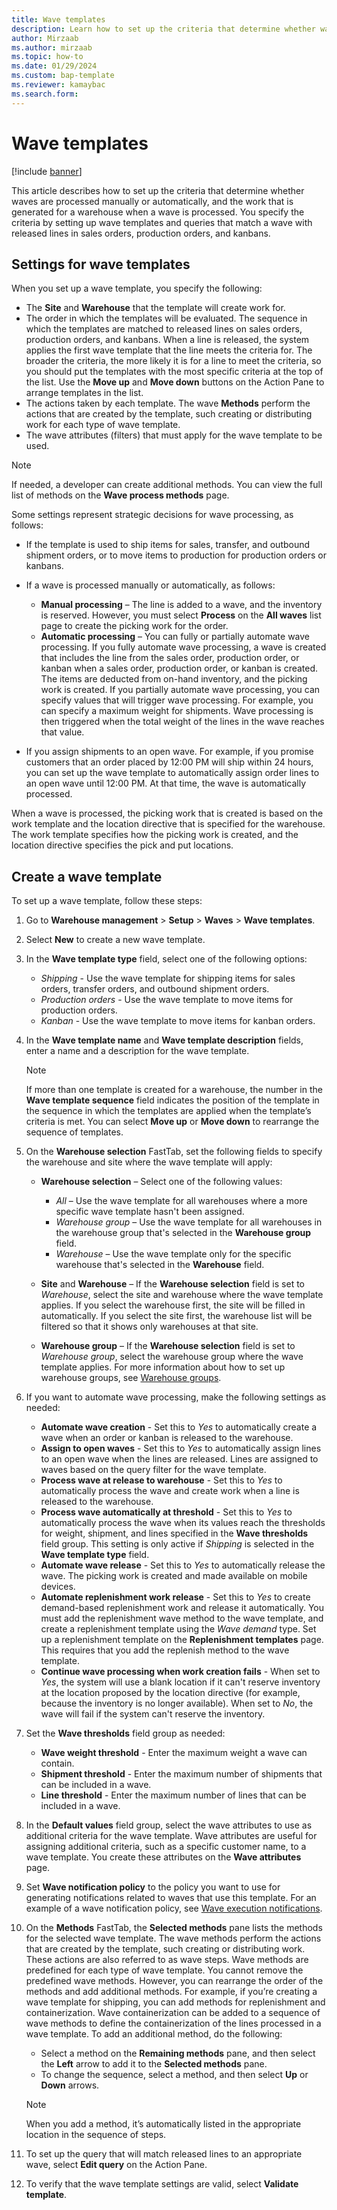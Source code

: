 ```yaml
---
title: Wave templates
description: Learn how to set up the criteria that determine whether waves are processed manually or automatically, including an outline on settings for wave templates.
author: Mirzaab
ms.author: mirzaab
ms.topic: how-to
ms.date: 01/29/2024
ms.custom: bap-template
ms.reviewer: kamaybac
ms.search.form:
---
```


# Wave templates

[!include [banner](../includes/banner.md)]

This article describes how to set up the criteria that determine whether waves are processed manually or automatically, and the work that is generated for a warehouse when a wave is processed. You specify the criteria by setting up wave templates and queries that match a wave with released lines in sales orders, production orders, and kanbans.

## Settings for wave templates

When you set up a wave template, you specify the following:

- The **Site** and **Warehouse** that the template will create work for.
- The order in which the templates will be evaluated. The sequence in which the templates are matched to released lines on sales orders, production orders, and kanbans. When a line is released, the system applies the first wave template that the line meets the criteria for. The broader the criteria, the more likely it is for a line to meet the criteria, so you should put the templates with the most specific criteria at the top of the list. Use the **Move up** and **Move down** buttons on the Action Pane to arrange templates in the list.
- The actions taken by each template. The wave **Methods** perform the actions that are created by the template, such creating or distributing work for each type of wave template.
- The wave attributes (filters) that must apply for the wave template to be used.

> [!NOTE]
> If needed, a developer can create additional methods. You can view the full list of methods on the **Wave process methods** page.

Some settings represent strategic decisions for wave processing, as follows:

- If the template is used to ship items for sales, transfer, and outbound shipment orders, or to move items to production for production orders or kanbans.
- If a wave is processed manually or automatically, as follows:

    - **Manual processing** – The line is added to a wave, and the inventory is reserved. However, you must select **Process** on the **All waves** list page to create the picking work for the order.
    - **Automatic processing** – You can fully or partially automate wave processing. If you fully automate wave processing, a wave is created that includes the line from the sales order, production order, or kanban when a sales order, production order, or kanban is created. The items are deducted from on-hand inventory, and the picking work is created. If you partially automate wave processing, you can specify values that will trigger wave processing. For example, you can specify a maximum weight for shipments. Wave processing is then triggered when the total weight of the lines in the wave reaches that value.

- If you assign shipments to an open wave. For example, if you promise customers that an order placed by 12:00 PM will ship within 24 hours, you can set up the wave template to automatically assign order lines to an open wave until 12:00 PM. At that time, the wave is automatically processed.

When a wave is processed, the picking work that is created is based on the work template and the location directive that is specified for the warehouse. The work template specifies how the picking work is created, and the location directive specifies the pick and put locations.

## Create a wave template

To set up a wave template, follow these steps:

1. Go to **Warehouse management** \> **Setup** \> **Waves** \> **Wave templates**.
1. Select **New** to create a new wave template.
1. In the **Wave template type** field, select one of the following options:

    - *Shipping* - Use the wave template for shipping items for sales orders, transfer orders, and outbound shipment orders.
    - *Production orders* - Use the wave template to move items for production orders.
    - *Kanban* - Use the wave template to move items for kanban orders.

1. In the **Wave template name** and **Wave template description** fields, enter a name and a description for the wave template.

    > [!NOTE]
    > If more than one template is created for a warehouse, the number in the **Wave template sequence** field indicates the position of the template in the sequence in which the templates are applied when the template’s criteria is met. You can select **Move up** or **Move down** to rearrange the sequence of templates.

1. On the **Warehouse selection** FastTab, set the following fields to specify the warehouse and site where the wave template will apply:

    - **Warehouse selection**  – Select one of the following values:

        - *All* – Use the wave template for all warehouses where a more specific wave template hasn't been assigned.
        - *Warehouse group* – Use the wave template for all warehouses in the warehouse group that's selected in the **Warehouse group** field.
        - *Warehouse* – Use the wave template only for the specific warehouse that's selected in the **Warehouse** field.

    - **Site** and **Warehouse** – If the **Warehouse selection** field is set to *Warehouse*, select the site and warehouse where the wave template applies. If you select the warehouse first, the site will be filled in automatically. If you select the site first, the warehouse list will be filtered so that it shows only warehouses at that site.
    - **Warehouse group** – If the **Warehouse selection** field is set to *Warehouse group*, select the warehouse group where the wave template applies. For more information about how to set up warehouse groups, see [Warehouse groups](warehouse-groups.md).

1. If you want to automate wave processing, make the following settings as needed:

    - **Automate wave creation** - Set this to *Yes* to automatically create a wave when an order or kanban is released to the warehouse.
    - **Assign to open waves** - Set this to *Yes* to automatically assign lines to an open wave when the lines are released. Lines are assigned to waves based on the query filter for the wave template.
    - **Process wave at release to warehouse** - Set this to *Yes* to automatically process the wave and create work when a line is released to the warehouse.
    - **Process wave automatically at threshold** - Set this to *Yes* to automatically process the wave when its values reach the thresholds for weight, shipment, and lines specified in the **Wave thresholds** field group. This setting is only active if *Shipping* is selected in the **Wave template type** field.
    - **Automate wave release** - Set this to *Yes* to automatically release the wave. The picking work is created and made available on mobile devices.
    - **Automate replenishment work release** - Set this to *Yes* to create demand-based replenishment work and release it automatically. You must add the replenishment wave method to the wave template, and create a replenishment template using the *Wave demand* type. Set up a replenishment template on the **Replenishment templates** page. This requires that you add the replenish method to the wave template.
    - **Continue wave processing when work creation fails** - When set to *Yes*, the system will use a blank location if it can't reserve inventory at the location proposed by the location directive (for example, because the inventory is no longer available). When set to *No*, the wave will fail if the system can't reserve the inventory.

1. Set the **Wave thresholds** field group as needed:
    - **Wave weight threshold** - Enter the maximum weight a wave can contain.
    - **Shipment threshold** - Enter the maximum number of shipments that can be included in a wave.
    - **Line threshold** - Enter the maximum number of lines that can be included in a wave.

1. In the **Default values** field group, select the wave attributes to use as additional criteria for the wave template. Wave attributes are useful for assigning additional criteria, such as a specific customer name, to a wave template. You create these attributes on the **Wave attributes** page.

1. Set **Wave notification policy** to the policy you want to use for generating notifications related to waves that use this template. For an example of a wave notification policy, see [Wave execution notifications](wave-execution-notifications.md).

1. On the **Methods** FastTab, the **Selected methods** pane lists the methods for the selected wave template. The wave methods perform the actions that are created by the template, such creating or distributing work. These actions are also referred to as wave steps. Wave methods are predefined for each type of wave template. You cannot remove the predefined wave methods. However, you can rearrange the order of the methods and add additional methods. For example, if you’re creating a wave template for shipping, you can add methods for replenishment and containerization. Wave containerization can be added to a sequence of wave methods to define the containerization of the lines processed in a wave template. To add an additional method, do the following:

    - Select a method on the **Remaining methods** pane, and then select the **Left** arrow to add it to the **Selected methods** pane.
    - To change the sequence, select a method, and then select **Up** or **Down** arrows.

    > [!NOTE]
    > When you add a method, it’s automatically listed in the appropriate location in the sequence of steps.

1. To set up the query that will match released lines to an appropriate wave, select **Edit query** on the Action Pane.
1. To verify that the wave template settings are valid, select **Validate template**.
